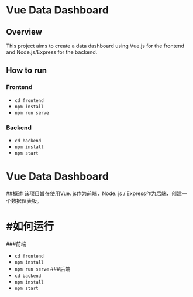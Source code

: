 
# Vue Data Dashboard

## Overview
This project aims to create a data dashboard using Vue.js for the frontend and Node.js/Express for the backend.

## How to run
### Frontend
- `cd frontend`
- `npm install`
- `npm run serve`

### Backend
- `cd backend`
- `npm install`
- `npm start`


# Vue Data Dashboard
##概述
该项目旨在使用Vue. js作为前端，Node. js / Express作为后端，创建一个数据仪表板。
# #如何运行
###前端
- `cd frontend`
- `npm install`
- `npm run serve`
###后端
- `cd backend`
- `npm install`
- `npm start`